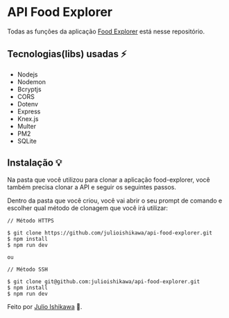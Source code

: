 # API Food Explorer

Todas as funções da aplicação [Food Explorer](https://github.com/shuharib0t/food-explorer) está nesse repositório.

## Tecnologias(libs) usadas ⚡️

- Nodejs
- Nodemon
- Bcryptjs
- CORS
- Dotenv
- Express
- Knex.js
- Multer
- PM2
- SQLite

## Instalação 💡
Na pasta que você utilizou para clonar a aplicação food-explorer, você também precisa clonar a API e seguir os seguintes passos.

Dentro da pasta que você criou, você vai abrir o seu prompt de comando e escolher qual método de clonagem que você irá utilizar:
```
// Método HTTPS

$ git clone https://github.com/julioishikawa/api-food-explorer.git
$ npm install
$ npm run dev

ou

// Método SSH

$ git clone git@github.com:julioishikawa/api-food-explorer.git
$ npm install
$ npm run dev
```

Feito por [Julio Ishikawa](https://www.linkedin.com/in/julio-ishikawa) 👋.
